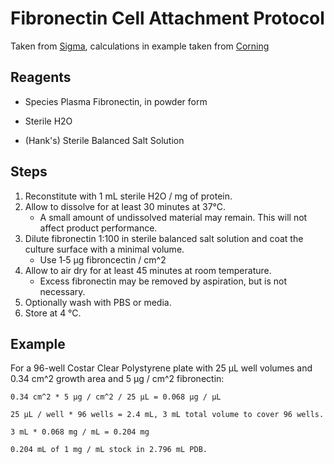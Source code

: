 # Fibronectin Cell Attachment Protocol

Taken from [Sigma](http://www.sigmaaldrich.com/technical-documents/articles/biofiles/product-protocols.html),
calculations in example taken from [Corning](http://csmedia2.corning.com/LifeSciences/media/pdf/protocol_CLS_AN_150_FibronectinCoating_Transwell_Inserts.pdf)

## Reagents

* Species Plasma Fibronectin, in powder form

* Sterile H2O

* (Hank's) Sterile Balanced Salt Solution

## Steps

1. Reconstitute with 1 mL sterile H2O / mg of protein.
2. Allow to dissolve for at least 30 minutes at 37°C.
    * A small amount of undissolved material may remain. This will not affect
      product performance.
3. Dilute fibronectin 1:100 in sterile balanced salt solution and coat the
   culture surface with a minimal volume.
    * Use 1‑5 μg fibroncectin / cm^2
4. Allow to air dry for at least 45 minutes at room temperature.
    * Excess fibronectin may be removed by aspiration, but is not necessary.
5. Optionally wash with PBS or media.
6. Store at 4 °C.

## Example

For a 96-well Costar Clear Polystyrene plate with 25 μL well volumes and
0.34 cm^2 growth area and 5 μg / cm^2 fibronectin:

    0.34 cm^2 * 5 μg / cm^2 / 25 μL = 0.068 μg / μL

    25 μL / well * 96 wells = 2.4 mL, 3 mL total volume to cover 96 wells.

    3 mL * 0.068 mg / mL = 0.204 mg

    0.204 mL of 1 mg / mL stock in 2.796 mL PDB.
